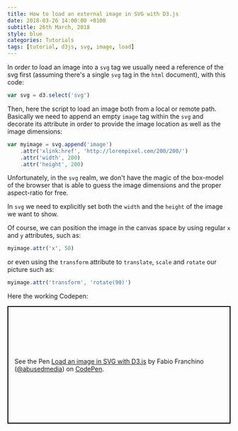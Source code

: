```yaml
---
title: How to load an external image in SVG with D3.js
date: 2018-03-26 14:00:00 +0100
subtitle: 26th March, 2018
style: blue
categories: Tutorials
tags: [tutorial, d3js, svg, image, load]
---
```


In order to load an image into a `svg` tag we usually need a reference of the svg first (assuming there's a single `svg` tag in the `html` document), with this code:

```javascript
var svg = d3.select('svg')
```

Then, here the script to load an image both from a local or remote path. Basically we need to append an empty `image` tag within the `svg` and decorate its attribute in order to provide the image location as well as the image dimensions:

```javascript
var myimage = svg.append('image')
    .attr('xlink:href', 'http://lorempixel.com/200/200/')
    .attr('width', 200)
    .attr('height', 200)
```

Unfortunately, in the `svg` realm, we don't have the magic of the box-model of the browser that is able to guess the image dimensions and the proper aspect-ratio for free.

In `svg` we need to explicitly set both the `width` and the `height` of the image we want to show.

Of course, we can position the image in the canvas space by using regular `x` and `y` attributes, such as:

 ```javascript
myimage.attr('x', 50)
 ```

or even using the `transform` attribute to `translate`, `scale` and `rotate` our picture such as:

```js
myimage.attr('transform', 'rotate(90)')
```

Here the working Codepen:

<p class="codepen" data-height="265" data-theme-id="0" data-default-tab="js,result" data-user="abusedmedia" data-slug-hash="oqaMaz" style="height: 265px; box-sizing: border-box; display: flex; align-items: center; justify-content: center; border: 2px solid black; margin: 1em 0; padding: 1em;" data-pen-title="Load an image in SVG with D3.js">
  <span>See the Pen <a href="https://codepen.io/abusedmedia/pen/oqaMaz/">
  Load an image in SVG with D3.js</a> by Fabio Franchino (<a href="https://codepen.io/abusedmedia">@abusedmedia</a>)
  on <a href="https://codepen.io">CodePen</a>.</span>
</p>

